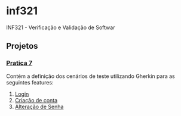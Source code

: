 # inf321
INF321 - Verificação e Validação de Softwar

## Projetos

### [Pratica 7](./pratica_7)

   Contém a definição dos cenários de teste utilizando Gherkin para as seguintes features:
   1. [Login](./pratica_7/MultiBags/src/test/resources/features/SigIn.feature)
   2. [Criação de conta](./pratica_7/MultiBags/src/test/resources/features/Account.feature)
   3. [Alteração de Senha](./pratica_7/MultiBags/src/test/resources/features/PasswordChange.feature)


